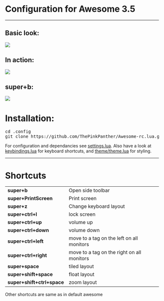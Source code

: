 <h1>
 Configuration for Awesome 3.5
</h1>
<hr/>

<h2>Basic look:</h2>
<img src="https://raw.githubusercontent.com/ThePinkPanther/Awesome-rc.lua/master/screenshots/Screenshot%202015-07-09%2002%3A34.png"/>
<h2>In action:</h2>
<img src="https://raw.githubusercontent.com/ThePinkPanther/Awesome-rc.lua/master/screenshots/Screenshot%202015-07-09%2002%3A37.png"/>
<h2>super+b:</h2>
<img src="https://raw.githubusercontent.com/ThePinkPanther/Awesome-rc.lua/master/screenshots/Screenshot%202015-07-09%2002%3A38.png"/>

<h1>
  Installation:
</h1>

<pre>
cd .config
git clone https://github.com/ThePinkPanther/Awesome-rc.lua.git awesome
</pre>

For configuration and dependancies see <a href="https://github.com/ThePinkPanther/Awesome-rc.lua/blob/master/settings.lua">settings.lua</a>. Also have a look at <a href="https://github.com/ThePinkPanther/MinimalAwesome/blob/master/keybindings.lua">keybindings.lua</a> for keyboard shortcuts, and <a href="https://github.com/ThePinkPanther/MinimalAwesome/blob/master/theme/theme.lua">theme/theme.lua</a> for styling.



<hr/>

<h1>
  Shortcuts
</h1>
<table>
<tr>
   <td>
     <strong>
       super+b
     </strong>
   </td>
   <td>
     Open side toolbar
   </td>
 </tr>
 <tr>
    <td>
      <strong>
        super+PrintScreen
      </strong>
    </td>
    <td>
      Print screen
    </td>
  </tr>
 <tr>
   <td>
     <strong>
       super+z
     </strong>
   </td>
   <td>
     Change keyboard layout
   </td>
 </tr>
 <tr>
   <td>
     <strong>
       super+ctrl+l
     </strong>
   </td>
   <td>
     lock screen
   </td>
 </tr>
 <tr>
   <td>
     <strong>
       super+ctrl+up
     </strong>
   </td>
   <td>
     volume up
   </td>
 </tr>
 <tr>
   <td>
     <strong>
       super+ctrl+down
     </strong>
   </td>
   <td>
     volume down
   </td>
 </tr>
 <tr>
   <td>
     <strong>
       super+ctrl+left
     </strong>
   </td>
   <td>
     move to a tag on the left on all monitors
   </td>
 </tr>
 <tr>
   <td>
     <strong>
       super+ctrl+right
     </strong>
   </td>
   <td>
     move to a tag on the right on all monitors
   </td>
 </tr>
 <tr>
   <td>
     <strong>
       super+space
     </strong>
   </td>
   <td>
     tiled layout
   </td>
 </tr>
 <tr>
   <td>
     <strong>
       super+shift+space
     </strong>
   </td>
   <td>
     float layout
   </td>
 </tr>
 <tr>
   <td>
     <strong>
       super+shift+ctrl+space
     </strong>
   </td>
   <td>
     zoom layout
   </td>
 </tr>
</table>
Other shortcuts are same as in default awesome
